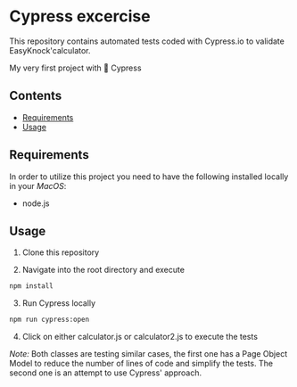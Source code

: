# Cypress excercise 

This repository contains automated tests coded with Cypress.io to validate EasyKnock'calculator. 

My very first project with 🖤 Cypress  

## Contents

- [Requirements](#Requirements)
- [Usage](#usage)


## Requirements
In order to utilize this project you need to have the following installed locally in your *MacOS*:

- node.js

## Usage

1. Clone this repository

2. Navigate into the root directory and execute 
```sh
npm install
```
3. Run Cypress locally
```sh
npm run cypress:open
```
4. Click on either calculator.js or calculator2.js to execute the tests

*Note:* Both classes are testing similar cases, the first one has a Page Object Model to reduce the number of lines of code and simplify the tests. The second one is an attempt to use Cypress' approach.


